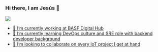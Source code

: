 ### Hi there, I am Jesús 👋

<a href="https://txitxo0.github.io/proffesional-web/">
  <img align="center" src="https://github-readme-stats.vercel.app/api?username=txitxo0&show_icons=true%22%20media=%22(prefers-color-scheme:%20light),%20(prefers-color-scheme:%20no-preference)border_radius=6&bg_color=DEG,fdcb87,ad5aae&ring_color=5b5b5b&title_color=555" />
  
- 🔭 I’m currently working at BASF Digital Hub
- 🌱 I’m currently learning DevOps culture and SRE role with backend developer background
- 👯 I’m looking to collaborate on every IoT project I get at hand

